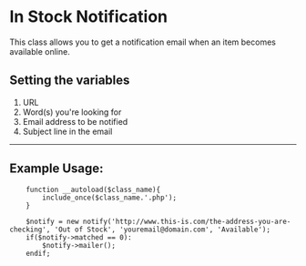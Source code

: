 # In Stock Notification

This class allows you to get a notification email when an item becomes available online.


## Setting the variables

1. URL
2. Word(s) you're looking for
3. Email address to be notified
4. Subject line in the email

___

## Example Usage:

```
	function __autoload($class_name){
		include_once($class_name.'.php');
	}

	$notify = new notify('http://www.this-is.com/the-address-you-are-checking', 'Out of Stock', 'youremail@domain.com', 'Available');
	if($notify->matched == 0):
		$notify->mailer();
	endif;
```